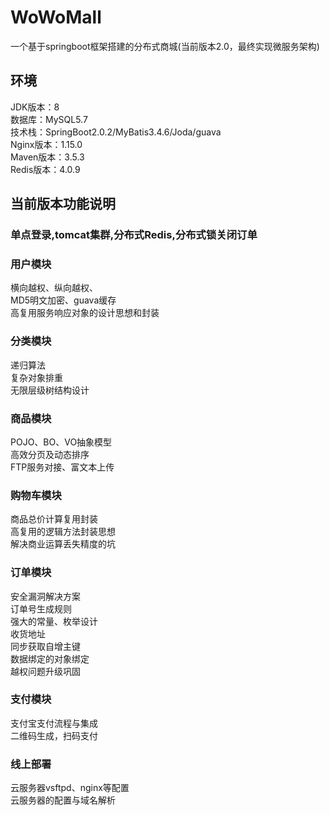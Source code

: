 # WoWoMall
一个基于springboot框架搭建的分布式商城(当前版本2.0，最终实现微服务架构)

<h2>环境</h2>
JDK版本：8<br/>
数据库：MySQL5.7<br/>
技术栈：SpringBoot2.0.2/MyBatis3.4.6/Joda/guava<br/>
Nginx版本：1.15.0<br/>
Maven版本：3.5.3<br/>
Redis版本：4.0.9<br/>

<h2>当前版本功能说明</h2>
<h3>单点登录,tomcat集群,分布式Redis,分布式锁关闭订单</h3>

<h3>用户模块</h3>
横向越权、纵向越权、<br/>
MD5明文加密、guava缓存<br/>
高复用服务响应对象的设计思想和封装<br/>

<h3>分类模块</h3>
递归算法<br/>
复杂对象排重<br/>
无限层级树结构设计<br/>

<h3>商品模块</h3>
POJO、BO、VO抽象模型<br/>
高效分页及动态排序<br/>
FTP服务对接、富文本上传<br/>

<h3>购物车模块</h3>
商品总价计算复用封装<br/>
高复用的逻辑方法封装思想<br/>
解决商业运算丢失精度的坑<br/>

<h3>订单模块</h3>
安全漏洞解决方案<br/>
订单号生成规则<br/>
强大的常量、枚举设计<br/>
收货地址<br/>
同步获取自增主键<br/>
数据绑定的对象绑定<br/>
越权问题升级巩固<br/>

<h3>支付模块</h3>
支付宝支付流程与集成<br/>
二维码生成，扫码支付<br/>

<h3>线上部署</h3>
云服务器vsftpd、nginx等配置<br/>
云服务器的配置与域名解析<br/>
